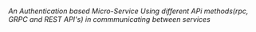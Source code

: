 ###### An Authentication based Micro-Service Using different APi methods(rpc, GRPC and REST API's) in commmunicating between services 